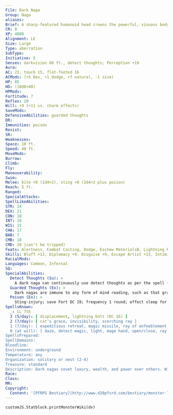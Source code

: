 ```yaml
---
File: Dark Naga
Group: Naga
aliases: 
Brief: A sharp-featured humanoid head crowns the powerful, sinuous body of this snake-like monstrosity.
CR: 8
XP: 4800
Alignment: LE
Size: Large
Type: aberration
SubType: 
Initiative: 5
Senses: darkvision 60 ft., detect thoughts; Perception +19
Aura: 
AC: 22, touch 15, flat-footed 16
ACMods: (+5 Dex, +1 dodge, +7 natural, -1 size)
HP: 85
HD: (10d8+40)
HPMods: 
Fortitude: 7
Reflex: 10
Will: +9 (+11 vs. charm effects)
SaveMods: 
DefensiveAbilities: guarded thoughts
DR: 
Immunities: poison
Resist: 
SR: 
Weaknesses: 
Space: 10 ft.
Speed: 40 ft.
MoveMods: 
Burrow: 
Climb: 
Fly: 
Maneuverability: 
Swim: 
Melee: bite +8 (1d4+2), sting +8 (2d4+2 plus poison)
Reach: 5 ft.
Ranged: 
SpecialAttacks: 
SpellLikeAbilities: 
STR: 14
DEX: 21
CON: 18
INT: 16
WIS: 15
CHA: 17
BAB: 7
CMB: 10
CMD: 26 (can't be tripped)
Feats: Alertness, Combat Casting, Dodge, Eschew MaterialsB, Lightning Reflexes, Stealthy
Skills: Bluff +13, Diplomacy +9, Disguise +9, Escape Artist +13, Intimidate +12, Knowledge (arcana) +13, Perception +19, Sense Motive +10, Spellcraft +12, Stealth +18
RacialMods: 
Languages: Common, Infernal
SQ: 
SpecialAbilities:
  Detect Thoughts (Su): >
    A dark naga can continuously use detect thoughts as per the spell (caster level 9th; Will DC 18 negates). The save DC is Charisma-based.
  Guarded Thoughts (Ex): >
    Dark nagas are immune to any form of mind reading, such as that granted by detect thoughts. This ability also grants a +2 racial bonus on all saves against charm effects.
  Poison (Ex): >
    Sting-injury; save Fort DC 19; frequency 1 round; effect sleep for 2d4 minutes; cure 1 save. Spells Dark nagas cast spells as 7th-level sorcerers.
SpellsKnown:
  _: CL 7th
  3 (5/day): [ displacement, lightning bolt (DC 16) ]
  2 (7/day): [ cat's grace, invisibility, scorching ray ]
  1 (7/day): [ expeditious retreat, magic missile, ray of enfeeblement (DC 14), shield, silent image ]
  0 (at will): [ daze, detect magic, light, mage hand, open/close, ray of frost, read magic ]
SpellsPrepared: 
SpellDomains: 
Bloodline: 
Environment: underground
Temperature: any
Organization: solitary or nest (2-4)
Treasure: standard
Description: Dark nagas covet luxury, wealth, and power over others. With bodies covered by shimmering, eel-like black scales, dark nagas slither deftly through forsaken lands and abandoned ruins, scouring such places for treasures and weaker creatures they might force into service. Their forked tongues spread only lies, and others whom they can't manipulate they destroy with their insidious poison and destructive magical abilities. A typical dark naga measures approximately 12 feet long and weighs upward of 300 pounds. Arrogant and sybaritic, dark nagas seek to dominate lesser creatures, relishing the fear they inspire and power over other beings. While some manage to carve indulgent fiefdoms from tribes of goblins, orcs, lizardfolk, or other barbarous races, the luster of cosmopolitan fineries proves enticing as well, leading some to infiltrate city sewers and slums to gather an urban following. They particularly relish morbidly crafted jewelry and treasures, often adorning themselves with jeweled bands or taking their ease atop piles of treasure. Dark nagas hate others of their kind, especially other dark nagas, seeing their brethren as deadly opponents to be dispatched swiftly and mercilessly-often rightly so.
Race: 
Class: 
MR: 
Copyright:
  Content: '[PFRPG Bestiary](http://www.d20pfsrd.com/bestiary/monster-listings/aberrations/naga/dark)'
---
```

```dataviewjs
customJS.Statblock.printMonsterWiki(dv)
```
